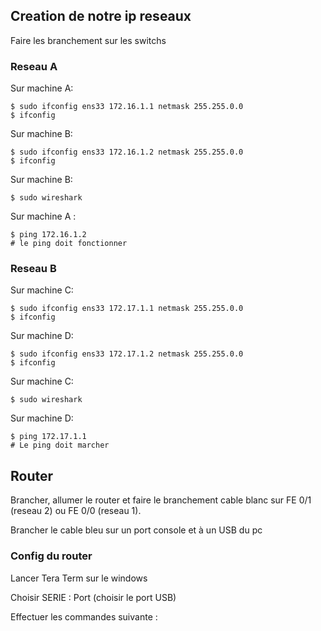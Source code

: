 
## __Creation de notre ip reseaux__

Faire les branchement sur les switchs

### Reseau A

Sur machine  A:

```shell
$ sudo ifconfig ens33 172.16.1.1 netmask 255.255.0.0
$ ifconfig
```

Sur machine B:

```shell
$ sudo ifconfig ens33 172.16.1.2 netmask 255.255.0.0
$ ifconfig
```

Sur machine B:

```shell
$ sudo wireshark
```

Sur machine A :

```shell
$ ping 172.16.1.2
# le ping doit fonctionner
```

### Reseau B

Sur machine C:

```shell
$ sudo ifconfig ens33 172.17.1.1 netmask 255.255.0.0
$ ifconfig
```

Sur machine D:

```shell
$ sudo ifconfig ens33 172.17.1.2 netmask 255.255.0.0
$ ifconfig
```

Sur machine C:

```shell
$ sudo wireshark
```

Sur machine D:

```shell
$ ping 172.17.1.1
# Le ping doit marcher
```


## __Router__

Brancher, allumer le router et faire le branchement cable blanc sur FE 0/1 (reseau 2) ou FE 0/0 (reseau 1).

Brancher le cable bleu sur un port console et à un USB du pc

### Config du router

Lancer Tera Term sur le windows

Choisir SERIE : Port (choisir le port USB)

Effectuer les commandes suivante :


```